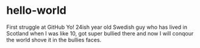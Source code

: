 # hello-world
First struggle at GitHub
Yo! 24ish year old Swedish guy who has lived in Scotland when I was like 10, got super bullied there and now I will conqour the world shove it in the bullies faces.
